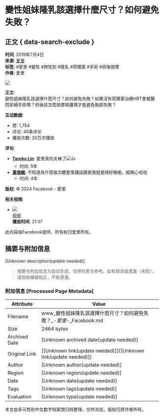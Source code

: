 # 變性姐妹隆乳該選擇什麼尺寸？如何避免失敗？

## 正文 { data-search-exclude }


**时间**: 2019年7月4日  
**来源**: [愛里](https://www.facebook.com/Allie1118)  
**标签**: #愛里 #變性 #跨性別 #隆乳 #荷爾蒙 #手術 #術後按摩  
**作者**: 愛里  

![](https://scontent-sjc3-1.xx.fbcdn.net/v/t15.5256-10/65556913_387907175173995_1202213560067817472_n.jpg?stp=dst-jpg_s960x960_tt6&_nc_cat=102&ccb=1-7&_nc_sid=50ce42&_nc_ohc=L89PqDLQ9S4Q7kNvgFZ4Lq7&_nc_zt=23&_nc_ht=scontent-sjc3-1.xx&_nc_gid=Az-AIiD8L8CQ8KmKQl8Ejxk&oh=00_AYDXAhfhHCMWUP_j6rMlrQCgp-R5zC3J5n7tLEX9Tma7lg&oe=679562B1)

**正文**:  
變性姐妹隆乳該選擇什麼尺寸？如何避免失敗？如果沒有荷爾蒙治療HRT會被醫院拒絕手術嗎？術後該怎麼按摩與護理才能避免胸部失敗？

**互动数据**:  
- 赞: 1,754  
- 评论: 46条评论  
- 播放次数: 20万次播放  

**评论**:  
- **[Taroko Lin](https://www.facebook.com/taroko.lin?comment_id=Y29tbWVudDoyNDE4ODQxMzMxNzE1NTY5XzI0MTg5MzU3NDgzNzI3OTQ%3D&__tn__=R)**: 愛里真的太棒了![👍](https://static.xx.fbcdn.net/images/emoji.php/v9/tfc/1/16/1f44d.png)  
  - 时间: 5年  
- **[黃俊維](https://www.facebook.com/people/%E9%BB%83%E4%BF%8A%E7%B6%AD/100001467598552/?comment_id=Y29tbWVudDoyNDE4ODQxMzMxNzE1NTY5XzI2MTMzODk0OTIyNjA3NTE%3D&__tn__=R)**: 不知道為什麼每次聽愛里講話跟表情就覺得好療癒。超開心哈哈  
  - 时间: 4年  

**版权**: © 2024 Facebook - 愛里  

**相关视频**:  
- ![](https://scontent-sjc3-1.xx.fbcdn.net/v/t15.5256-10/472511723_938750831655914_5117143387478852981_n.jpg?stp=dst-jpg_s640x640_tt6&_nc_cat=101&ccb=1-7&_nc_sid=7965db&_nc_ohc=Br0umi19398Q7kNvgE_LEY8&_nc_zt=23&_nc_ht=scontent-sjc3-1.xx&_nc_gid=ALpFq0HSMESnCWdft9SHjAs&oh=00_AYAyjSLUaahyd10EMPtaPTcWe36EPRqkza82FrIbQnwaAA&oe=67956ABB)  
  [视频](https://www.facebook.com/Allie1118/videos/567628472780476/?__so__=permalink&__cft__[0]=AZU49bSNs-uY7x6Z9_4POpE2JAkfQOAeT-eJLlq3Uu6rOaChGQMt4iwjwyD7wCxI1a5xLr_3Jrnpiop6d8WVFOnHdUbrfmzTr5_oD7uAQVBDRW900Lj52rYyVbi2W84kQRgSJTyR4Sk-OYcr0PUnkLC0iA4IdYZBm1Qms0CcQD8zrw)  
  **播放时间**: 21:37  

此内容由Facebook提供，所有权归爱里所有。
<!-- tcd_original_link https://www.facebook.com/Allie1118/videos/%E8%AE%8A%E6%80%A7%E5%A7%90%E5%A6%B9%E9%9A%86%E4%B9%B3%E8%A9%B2%E9%81%B8%E6%93%87%E4%BB%80%E9%BA%BC%E5%B0%BA%E5%AF%B8%E5%A6%82%E4%BD%95%E9%81%BF%E5%85%8D%E5%A4%B1%E6%95%97/387905535174159/?locale=zh_CN -->


## 摘要与附加信息

<!-- tcd_abstract -->
[Unknown description(update needed)]
<!-- tcd_abstract_end -->

> 摘要与附加信息为自动生成，仅供检索与参考。如有错误或遗漏（未知），请协助编辑指正，不胜感激。

### 附加信息 [Processed Page Metadata]

| Attribute       | Value                                  |
|-----------------|----------------------------------------|
| Filename        | www_變性姐妹隆乳該選擇什麼尺寸？如何避免失敗？_-_愛里_-_Facebook.md                             |
| Size            | 2464 bytes                           |
| Archived Date   | [Unknown archived date(update needed)]                             |
| Original Link   | [[Unknown link(update needed)]]([Unknown link(update needed)])                       |
| Author          | [Unknown author(update needed)]                               |
| Region          | [Unknown region(update needed)]                               |
| Date            | [Unknown date(update needed)]                                 |
| Tags            | [Unknown tags(update needed)]                                 |
| Evaluation            | [Unknown type(update needed)]                                 |
<!-- tcd_table_end -->

本文由多元性别中文数字档案馆归档整理，仅供浏览。版权归原作者所有。
